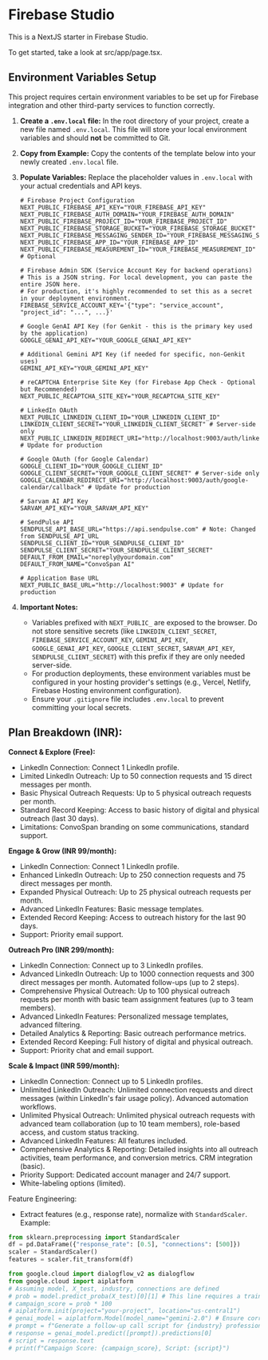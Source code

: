 # Firebase Studio

This is a NextJS starter in Firebase Studio.

To get started, take a look at src/app/page.tsx.

## Environment Variables Setup

This project requires certain environment variables to be set up for Firebase integration and other third-party services to function correctly.

1.  **Create a `.env.local` file:**
    In the root directory of your project, create a new file named `.env.local`. This file will store your local environment variables and should **not** be committed to Git.

2.  **Copy from Example:**
    Copy the contents of the template below into your newly created `.env.local` file.

3.  **Populate Variables:**
    Replace the placeholder values in `.env.local` with your actual credentials and API keys.

    ```env
    # Firebase Project Configuration
    NEXT_PUBLIC_FIREBASE_API_KEY="YOUR_FIREBASE_API_KEY"
    NEXT_PUBLIC_FIREBASE_AUTH_DOMAIN="YOUR_FIREBASE_AUTH_DOMAIN"
    NEXT_PUBLIC_FIREBASE_PROJECT_ID="YOUR_FIREBASE_PROJECT_ID"
    NEXT_PUBLIC_FIREBASE_STORAGE_BUCKET="YOUR_FIREBASE_STORAGE_BUCKET"
    NEXT_PUBLIC_FIREBASE_MESSAGING_SENDER_ID="YOUR_FIREBASE_MESSAGING_SENDER_ID"
    NEXT_PUBLIC_FIREBASE_APP_ID="YOUR_FIREBASE_APP_ID"
    NEXT_PUBLIC_FIREBASE_MEASUREMENT_ID="YOUR_FIREBASE_MEASUREMENT_ID" # Optional

    # Firebase Admin SDK (Service Account Key for backend operations)
    # This is a JSON string. For local development, you can paste the entire JSON here.
    # For production, it's highly recommended to set this as a secret in your deployment environment.
    FIREBASE_SERVICE_ACCOUNT_KEY='{"type": "service_account", "project_id": "...", ...}'

    # Google GenAI API Key (for Genkit - this is the primary key used by the application)
    GOOGLE_GENAI_API_KEY="YOUR_GOOGLE_GENAI_API_KEY"

    # Additional Gemini API Key (if needed for specific, non-Genkit uses)
    GEMINI_API_KEY="YOUR_GEMINI_API_KEY"

    # reCAPTCHA Enterprise Site Key (for Firebase App Check - Optional but Recommended)
    NEXT_PUBLIC_RECAPTCHA_SITE_KEY="YOUR_RECAPTCHA_SITE_KEY"

    # LinkedIn OAuth
    NEXT_PUBLIC_LINKEDIN_CLIENT_ID="YOUR_LINKEDIN_CLIENT_ID"
    LINKEDIN_CLIENT_SECRET="YOUR_LINKEDIN_CLIENT_SECRET" # Server-side only
    NEXT_PUBLIC_LINKEDIN_REDIRECT_URI="http://localhost:9003/auth/linkedin/callback" # Update for production

    # Google OAuth (for Google Calendar)
    GOOGLE_CLIENT_ID="YOUR_GOOGLE_CLIENT_ID"
    GOOGLE_CLIENT_SECRET="YOUR_GOOGLE_CLIENT_SECRET" # Server-side only
    GOOGLE_CALENDAR_REDIRECT_URI="http://localhost:9003/auth/google-calendar/callback" # Update for production
    
    # Sarvam AI API Key
    SARVAM_API_KEY="YOUR_SARVAM_API_KEY"

    # SendPulse API
    SENDPULSE_API_BASE_URL="https://api.sendpulse.com" # Note: Changed from SENDPULSE_API_URL
    SENDPULSE_CLIENT_ID="YOUR_SENDPULSE_CLIENT_ID"
    SENDPULSE_CLIENT_SECRET="YOUR_SENDPULSE_CLIENT_SECRET"
    DEFAULT_FROM_EMAIL="noreply@yourdomain.com"
    DEFAULT_FROM_NAME="ConvoSpan AI"

    # Application Base URL
    NEXT_PUBLIC_BASE_URL="http://localhost:9003" # Update for production
    ```

4.  **Important Notes:**
    *   Variables prefixed with `NEXT_PUBLIC_` are exposed to the browser. Do not store sensitive secrets (like `LINKEDIN_CLIENT_SECRET`, `FIREBASE_SERVICE_ACCOUNT_KEY`, `GEMINI_API_KEY`, `GOOGLE_GENAI_API_KEY`, `GOOGLE_CLIENT_SECRET`, `SARVAM_API_KEY`, `SENDPULSE_CLIENT_SECRET`) with this prefix if they are only needed server-side.
    *   For production deployments, these environment variables must be configured in your hosting provider's settings (e.g., Vercel, Netlify, Firebase Hosting environment configuration).
    *   Ensure your `.gitignore` file includes `.env.local` to prevent committing your local secrets.

## Plan Breakdown (INR):

**Connect & Explore (Free):**

*   LinkedIn Connection: Connect 1 LinkedIn profile.
*   Limited LinkedIn Outreach: Up to 50 connection requests and 15 direct messages per month.
*   Basic Physical Outreach Requests: Up to 5 physical outreach requests per month.
*   Standard Record Keeping: Access to basic history of digital and physical outreach (last 30 days).
*   Limitations: ConvoSpan branding on some communications, standard support.

**Engage & Grow (INR 99/month):**

*   LinkedIn Connection: Connect 1 LinkedIn profile.
*   Enhanced LinkedIn Outreach: Up to 250 connection requests and 75 direct messages per month.
*   Expanded Physical Outreach: Up to 25 physical outreach requests per month.
*   Advanced LinkedIn Features: Basic message templates.
*   Extended Record Keeping: Access to outreach history for the last 90 days.
*   Support: Priority email support.

**Outreach Pro (INR 299/month):**

*   LinkedIn Connection: Connect up to 3 LinkedIn profiles.
*   Advanced LinkedIn Outreach: Up to 1000 connection requests and 300 direct messages per month. Automated follow-ups (up to 2 steps).
*   Comprehensive Physical Outreach: Up to 100 physical outreach requests per month with basic team assignment features (up to 3 team members).
*   Advanced LinkedIn Features: Personalized message templates, advanced filtering.
*   Detailed Analytics & Reporting: Basic outreach performance metrics.
*   Extended Record Keeping: Full history of digital and physical outreach.
*   Support: Priority chat and email support.

**Scale & Impact (INR 599/month):**

*   LinkedIn Connection: Connect up to 5 LinkedIn profiles.
*   Unlimited LinkedIn Outreach: Unlimited connection requests and direct messages (within LinkedIn's fair usage policy). Advanced automation workflows.
*   Unlimited Physical Outreach: Unlimited physical outreach requests with advanced team collaboration (up to 10 team members), role-based access, and custom status tracking.
*   Advanced LinkedIn Features: All features included.
*   Comprehensive Analytics & Reporting: Detailed insights into all outreach activities, team performance, and conversion metrics. CRM integration (basic).
*   Priority Support: Dedicated account manager and 24/7 support.
*   White-labeling options (limited).

Feature Engineering:
- Extract features (e.g., response rate), normalize with `StandardScaler`.
Example:
```python
from sklearn.preprocessing import StandardScaler
df = pd.DataFrame({"response_rate": [0.5], "connections": [500]})
scaler = StandardScaler()
features = scaler.fit_transform(df)
```

```python
from google.cloud import dialogflow_v2 as dialogflow
from google.cloud import aiplatform
# Assuming model, X_test, industry, connections are defined
# prob = model.predict_proba(X_test)[0][1] # This line requires a trained model and test data
# campaign_score = prob * 100
# aiplatform.init(project="your-project", location="us-central1")
# genai_model = aiplatform.Model(model_name="gemini-2.0") # Ensure correct model name
# prompt = f"Generate a follow-up call script for {industry} professional with {connections} connections."
# response = genai_model.predict([prompt]).predictions[0]
# script = response.text
# print(f"Campaign Score: {campaign_score}, Script: {script}")
```
